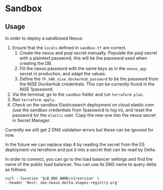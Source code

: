# Sandbox

## Usage

In order to deploy a sandboxed Nexus:

1. Ensure that the `locals` defined in `sandbox.tf` are correct.
    1. Create the nexus and psql secret manually. Populate the psql secret with a plaintext password, this will be the password used when creating the DB.
    2. Fill the nexus password with the same keys as in the `nexus_app` secret in production, and adapt the values.
    3. Define the `TF_VAR_nise_dockerhub_password` to be the password from the NISE Dockerhub credentials. This can be currently found in the NISE 1password.
2. Via the terminal, go to the `sandbox` folder and run `terraform plan`.
3. Run `terraform apply`.
4. Check on the sandbox Elasticsearch deployment on cloud.elastic.com (use the sandbox credentials from 1password to log in), and reset the password for the `elastic` user. Copy the new one into the nexus secret in Secret Manager.

Currently we still get 2 DNS validation errors but these can be ignored for now.

In the future we can replace step 4 by reading the secret from the ES deployment via terraform and put it into a secret that can be read by Delta.

In order to connect, you can go to the load balancer settings and find the name of the public load balancer. You can use its DNS name to query delta as follows:

```
curl --location '$LB_DNS_NAME/v1/version' \
--header 'Host: sbo-nexus-delta.shapes-registry.org'
```